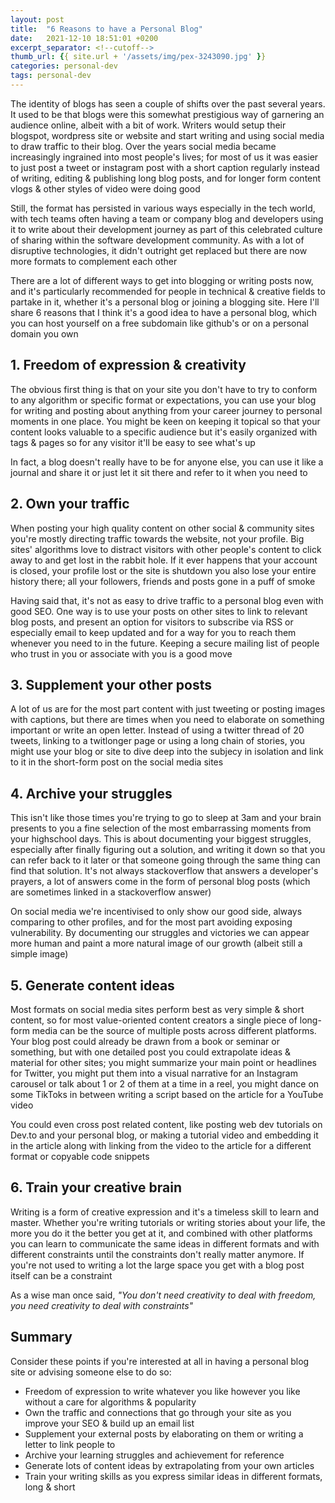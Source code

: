 ```yaml
---
layout: post
title:  "6 Reasons to have a Personal Blog"
date:   2021-12-10 18:51:01 +0200
excerpt_separator: <!--cutoff-->
thumb_url: {{ site.url + '/assets/img/pex-3243090.jpg' }}
categories: personal-dev
tags: personal-dev
---
```


The identity of blogs has seen a couple of shifts over the past several years. It used to be that blogs were this somewhat prestigious way of garnering an audience online, albeit with a bit of work. Writers would setup their blogspot, wordpress site or website and start writing and using social media to draw traffic to their blog.<!--cutoff--> Over the years social media became increasingly ingrained into most people's lives; for most of us it was easier to just post a tweet or instagram post with a short caption regularly instead of writing, editing & publishing long blog posts, and for longer form content vlogs & other styles of video were doing good

Still, the format has persisted in various ways especially in the tech world, with tech teams often having a team or company blog and developers using it to write about their development journey as part of this celebrated culture of sharing within the software development community. As with a lot of disruptive technologies, it didn't outright get replaced but there are now more formats to complement each other

There are a lot of different ways to get into blogging or writing posts now, and it's particularly recommended for people in technical & creative fields to partake in it, whether it's a personal blog or joining a blogging site. Here I'll share 6 reasons that I think it's a good idea to have a personal blog, which you can host yourself on a free subdomain like github's or on a personal domain you own

## 1. Freedom of expression & creativity

The obvious first thing is that on your site you don't have to try to conform to any algorithm or specific format or expectations, you can use your blog for writing and posting about anything from your career journey to personal moments in one place. You might be keen on keeping it topical so that your content looks valuable to a specific audience but it's easily organized with tags & pages so for any visitor it'll be easy to see what's up

In fact, a blog doesn't really have to be for anyone else, you can use it like a journal and share it or just let it sit there and refer to it when you need to

## 2. Own your traffic

When posting your high quality content on other social & community sites you're mostly directing traffic towards the website, not your profile. Big sites' algorithms love to distract visitors with other people's content to click away to and get lost in the rabbit hole. If it ever happens that your account is closed, your profile lost or the site is shutdown you also lose your entire history there; all your followers, friends and posts gone in a puff of smoke

Having said that, it's not as easy to drive traffic to a personal blog even with good SEO. One way is to use your posts on other sites to link to relevant blog posts, and present an option for visitors to subscribe via RSS or especially email to keep updated and for a way for you to reach them whenever you need to in the future. Keeping a secure mailing list of people who trust in you or associate with you is a good move

## 3. Supplement your other posts

A lot of us are for the most part content with just tweeting or posting images with captions, but there are times when you need to elaborate on something important or write an open letter. Instead of using a twitter thread of 20 tweets, linking to a twitlonger page or using a long chain of stories, you might use your blog or site to dive deep into the subjecy in isolation and link to it in the short-form post on the social media sites

## 4. Archive your struggles

This isn't like those times you're trying to go to sleep at 3am and your brain presents to you a fine selection of the most embarrassing moments from your highschool days. This is about documenting your biggest struggles, especially after finally figuring out a solution, and writing it down so that you can refer back to it later or that someone going through the same thing can find that solution. It's not always stackoverflow that answers a developer's prayers, a lot of answers come in the form of personal blog posts (which are sometimes linked in a stackoverflow answer)

On social media we're incentivised to only show our good side, always comparing to other profiles, and for the most part avoiding exposing vulnerability. By documenting our struggles and victories we can appear more human and paint a more natural image of our growth (albeit still a simple image)

## 5. Generate content ideas

Most formats on social media sites perform best as very simple & short content, so for most value-oriented content creators a single piece of long-form media can be the source of multiple posts across different platforms. Your blog post could already be drawn from a book or seminar or something, but with one detailed post you could extrapolate ideas & material for other sites; you might summarize your main point or headlines for Twitter, you might put them into a visual narrative for an Instagram carousel or talk about 1 or 2 of them at a time in a reel, you might dance on some TikToks in between writing a script based on the article for a YouTube video

You could even cross post related content, like posting web dev tutorials on Dev.to and your personal blog, or making a tutorial video and embedding it in the article along with linking from the video to the article for a different format or copyable code snippets

## 6. Train your creative brain

Writing is a form of creative expression and it's a timeless skill to learn and master. Whether you're writing tutorials or writing stories about your life, the more you do it the better you get at it, and combined with other platforms you can learn to communicate the same ideas in different formats and with different constraints until the constraints don't really matter anymore. If you're not used to writing a lot the large space you get with a blog post itself can be a constraint

As a wise man once said, _"You don't need creativity to deal with freedom, you need creativity to deal with constraints"_

## Summary

Consider these points if you're interested at all in having a personal blog site or advising someone else to do so:

- Freedom of expression to write whatever you like however you like without a care for algorithms & popularity
- Own the traffic and connections that go through your site as you improve your SEO & build up an email list
- Supplement your external posts by elaborating on them or writing a letter to link people to
- Archive your learning struggles and achievement for reference
- Generate lots of content ideas by extrapolating from your own articles
- Train your writing skills as you express similar ideas in different formats, long & short

